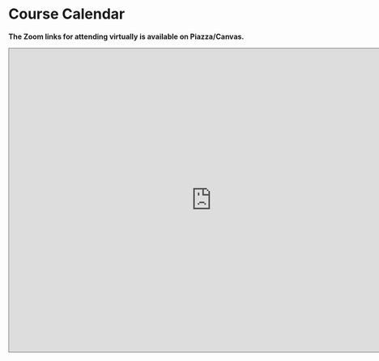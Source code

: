 # Course Calendar

**The Zoom links for attending virtually is available on Piazza/Canvas.**

<iframe src="https://calendar.google.com/calendar/embed?height=600&wkst=1&bgcolor=%23ffffff&ctz=America%2FNew_York&showNav=1&mode=WEEK&showCalendars=1&showTabs=0&showPrint=0&showDate=1&src=Y180ODRkMDc0YmUwZjI1ZDU5OWExYmY5NmJiMjY5MzYwNWFlOWRiNDJkYmQzNjM5ZmU1ZmVlOGEzNDU0NGE0ZTY5QGdyb3VwLmNhbGVuZGFyLmdvb2dsZS5jb20&color=%23E67C73" style="border:solid 1px #777" width="800" height="600" frameborder="0" scrolling="no"></iframe>